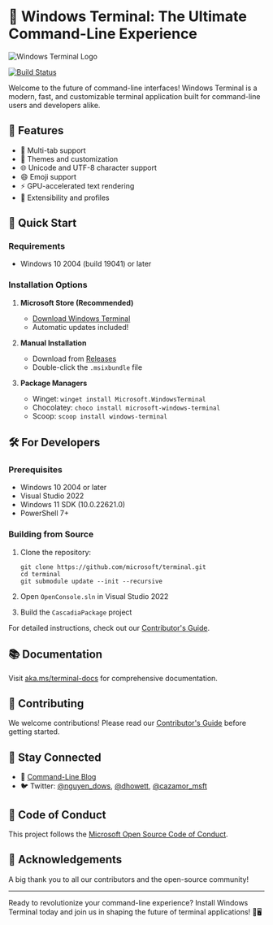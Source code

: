 # 🚀 Windows Terminal: The Ultimate Command-Line Experience

![Windows Terminal Logo](https://github.com/microsoft/terminal/assets/91625426/333ddc76-8ab2-4eb4-a8c0-4d7b953b1179)

[![Build Status](https://dev.azure.com/shine-oss/terminal/_apis/build/status%2FTerminal%20CI?branchName=main)](https://dev.azure.com/shine-oss/terminal/_build/latest?definitionId=1&branchName=main)

Welcome to the future of command-line interfaces! Windows Terminal is a modern, fast, and customizable terminal application built for command-line users and developers alike.

## 🌟 Features

- 📑 Multi-tab support
- 🎨 Themes and customization
- 🌐 Unicode and UTF-8 character support
- 😄 Emoji support
- ⚡ GPU-accelerated text rendering
- 🔌 Extensibility and profiles

## 🚀 Quick Start

### Requirements

- Windows 10 2004 (build 19041) or later

### Installation Options

1. **Microsoft Store (Recommended)**
   - [Download Windows Terminal](https://aka.ms/terminal)
   - Automatic updates included!

2. **Manual Installation**
   - Download from [Releases](https://github.com/microsoft/terminal/releases)
   - Double-click the `.msixbundle` file

3. **Package Managers**
   - Winget: `winget install Microsoft.WindowsTerminal`
   - Chocolatey: `choco install microsoft-windows-terminal`
   - Scoop: `scoop install windows-terminal`

## 🛠️ For Developers

### Prerequisites

- Windows 10 2004 or later
- Visual Studio 2022
- Windows 11 SDK (10.0.22621.0)
- PowerShell 7+

### Building from Source

1. Clone the repository:
   ```
   git clone https://github.com/microsoft/terminal.git
   cd terminal
   git submodule update --init --recursive
   ```

2. Open `OpenConsole.sln` in Visual Studio 2022

3. Build the `CascadiaPackage` project

For detailed instructions, check out our [Contributor's Guide](./CONTRIBUTING.md).

## 📚 Documentation

Visit [aka.ms/terminal-docs](https://aka.ms/terminal-docs) for comprehensive documentation.

## 🤝 Contributing

We welcome contributions! Please read our [Contributor's Guide](./CONTRIBUTING.md) before getting started.

## 📣 Stay Connected

- 📝 [Command-Line Blog](https://devblogs.microsoft.com/commandline)
- 🐦 Twitter: [@nguyen_dows](https://twitter.com/nguyen_dows), [@dhowett](https://twitter.com/DHowett), [@cazamor_msft](https://twitter.com/cazamor_msft)

## 📜 Code of Conduct

This project follows the [Microsoft Open Source Code of Conduct](https://opensource.microsoft.com/codeofconduct/).

## 🙏 Acknowledgements

A big thank you to all our contributors and the open-source community!

---

Ready to revolutionize your command-line experience? Install Windows Terminal today and join us in shaping the future of terminal applications! 🚀🖥️
